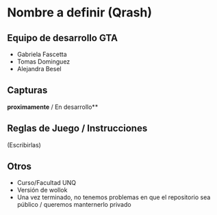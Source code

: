 # Nombre a definir (Qrash)

## Equipo de desarrollo GTA

- Gabriela Fascetta
- Tomas Dominguez
- Alejandra Besel


## Capturas

**proximamente**   / En desarrollo**

## Reglas de Juego / Instrucciones

(Escribirlas)


## Otros

- Curso/Facultad UNQ
- Versión de wollok
- Una vez terminado, no tenemos problemas en que el repositorio sea público / queremos manternerlo privado
